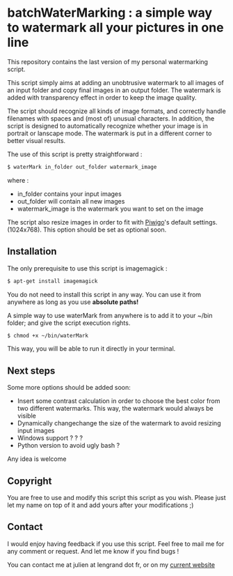 # batchWaterMarking : a simple way to watermark all your pictures in one line

This repository contains the last version of my personal watermarking script. 

This script simply aims at adding an unobtrusive watermark to all images of an input folder and copy final images in an output folder.
The watermark is added with transparency effect in order to keep the image quality. 

The script should recognize all kinds of image formats, and correctly handle filenames with spaces and (most of) unusual characters.
In addition, the script is designed to automatically recognize whether your image is in portrait or lanscape mode. The watermark is put in a different corner to better visual results. 

The use of this script is pretty straightforward : 
```Bash
$ waterMark in_folder out_folder watermark_image
```

where :
- in_folder contains your input images
- out_folder will contain all new images
- watermark_image is the watermark you want to set on the image

The script also resize images in order to fit with [Piwigo](http://fr.piwigo.org/)'s default settings. (1024x768). This option should be set as optional soon.

## Installation

The only prerequisite to use this script is imagemagick : 
```Bash
$ apt-get install imagemagick
```

You do not need to install this script in any way. 
You can use it from anywhere as long as you use __absolute paths!__

A simple way to use waterMark from anywhere is to add it to your ~/bin folder; and give the script execution rights.
```Bash
$ chmod +x ~/bin/waterMark
```
This way, you will be able to run it directly in your terminal. 

## Next steps

Some more options should be added soon:
- Insert some contrast calculation in order to choose the best color from two different watermarks. This way, the watermark would always be visible
- Dynamically changechange the size of the watermark to avoid resizing input images
- Windows support ? ? ?
- Python version to avoid ugly bash ? 

Any idea is welcome

## Copyright

You are free to use and modify this script this script as you wish. 
Please just let my name on top of it and add yours after your modifications ;)

## Contact

I would enjoy having feedback if you use this script. 
Feel free to mail me for any comment or request. And let me know if you find bugs !

You can contact me at julien at lengrand dot fr, or on my [current website](http://www.lengrand.fr)

